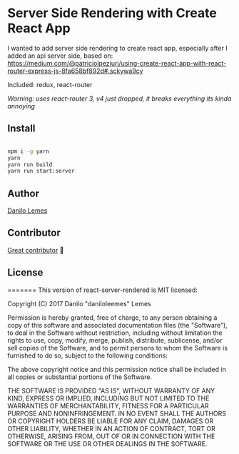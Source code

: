 Server Side Rendering with Create React App
===========================================

I wanted to add server side rendering to create react app, especially after I added an api server side, based on: https://medium.com/@patriciolpezjuri/using-create-react-app-with-react-router-express-js-8fa658bf892d#.sckywa9cy

Included: redux, react-router

_Warning: uses react-router 3, v4 just dropped, it breaks everything its kinda annoying_

Install
-------
```bash

npm i -g yarn
yarn
yarn run build
yarn run start:server
```

## Author
 [Danilo Lemes](https://github.com/daniloleemes)

## Contributor
[Great contributor](https://github.com/daniloleemes/react-server-rendered/graphs/contributors) :tada:

## License
=======
This version of react-server-rendered is MIT licensed:

Copyright (C) 2017 Danilo "daniloleemes" Lemes

Permission is hereby granted, free of charge, to any person obtaining a copy of this software and associated documentation files (the "Software"), to deal in the Software without restriction, including without limitation the rights to use, copy, modify, merge, publish, distribute, sublicense, and/or sell copies of the Software, and to permit persons to whom the Software is furnished to do so, subject to the following conditions:

The above copyright notice and this permission notice shall be included in all copies or substantial portions of the Software.

THE SOFTWARE IS PROVIDED "AS IS", WITHOUT WARRANTY OF ANY KIND, EXPRESS OR IMPLIED, INCLUDING BUT NOT LIMITED TO THE WARRANTIES OF MERCHANTABILITY, FITNESS FOR A PARTICULAR PURPOSE AND NONINFRINGEMENT. IN NO EVENT SHALL THE AUTHORS OR COPYRIGHT HOLDERS BE LIABLE FOR ANY CLAIM, DAMAGES OR OTHER LIABILITY, WHETHER IN AN ACTION OF CONTRACT, TORT OR OTHERWISE, ARISING FROM, OUT OF OR IN CONNECTION WITH THE SOFTWARE OR THE USE OR OTHER DEALINGS IN THE SOFTWARE.
